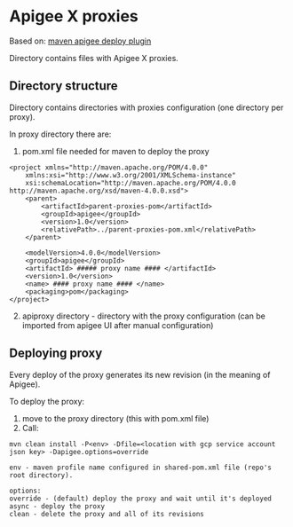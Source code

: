 # Apigee X proxies
Based on: [maven apigee deploy plugin](https://github.com/apigee/apigee-deploy-maven-plugin/blob/hybrid/README.md)

Directory contains files with Apigee X proxies.

## Directory structure
Directory contains directories with proxies configuration (one directory per proxy).

In proxy directory there are:
1. pom.xml file needed for maven to deploy the proxy
```
<project xmlns="http://maven.apache.org/POM/4.0.0"
	xmlns:xsi="http://www.w3.org/2001/XMLSchema-instance"
	xsi:schemaLocation="http://maven.apache.org/POM/4.0.0 http://maven.apache.org/xsd/maven-4.0.0.xsd">
	<parent>
		<artifactId>parent-proxies-pom</artifactId>
		<groupId>apigee</groupId>
		<version>1.0</version>
		<relativePath>../parent-proxies-pom.xml</relativePath>
	</parent>

	<modelVersion>4.0.0</modelVersion>
	<groupId>apigee</groupId>
	<artifactId> ##### proxy name #### </artifactId>
	<version>1.0</version>
	<name> #### proxy name #### </name>
	<packaging>pom</packaging>
</project>
```

2. apiproxy directory - directory with the proxy configuration (can be imported from apigee UI after manual configuration)


## Deploying proxy
Every deploy of the proxy generates its new revision (in the meaning of Apigee).

To deploy the proxy:
1. move to the proxy directory (this with pom.xml file)
2. Call:
```
mvn clean install -P<env> -Dfile=<location with gcp service account json key> -Dapigee.options=override

env - maven profile name configured in shared-pom.xml file (repo's root directory).

options:
override - (default) deploy the proxy and wait until it's deployed
async - deploy the proxy
clean - delete the proxy and all of its revisions
```


